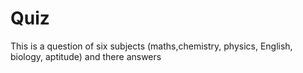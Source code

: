 # Quiz
This is a question of six subjects (maths,chemistry, physics, English, biology, aptitude) and there answers

